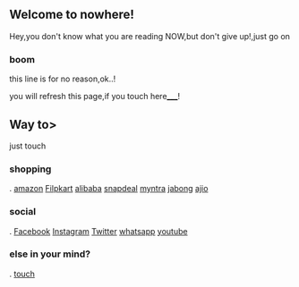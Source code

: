 ## Welcome to nowhere! 

Hey,you don't know what you are reading NOW,but don't give up!,just go on 

### boom

this line is for no reason,ok..!


you will refresh this page,if you touch here[___](https://prasadgola.github.io/In)!



## Way to>

just touch

###   shopping



.     [amazon](https://www.amazon.in/ref=ap_frn_logo)     [Filpkart](https://www.flipkart.com/)     [alibaba](https://www.alibaba.com/?spm=a2700.8293689.scGlobalHomeHeader.6.L7xTkV)     [snapdeal](https://www.snapdeal.com/)     [myntra](https://www.myntra.com/)     [jabong](https://www.jabong.com/)     [ajio](https://www.ajio.com/)


###   social

.     [Facebook](https://www.facebook.com/)     [Instagram](https://www.instagram.com/)     [Twitter](https://twitter.com/)     [whatsapp](https://web.whatsapp.com/)     [youtube](https://www.youtube.com/)


###  else in your mind?


.       [touch](https://www.google.co.in/?gfe_rd=cr&dcr=0&ei=MoiFWtGaOKfAXuSdndAP)
